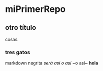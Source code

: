 # miPrimerRepo

## otro título

cosas 

### tres gatos

markdown negrita
*será así*
_o así_
~o así~
**hola**

